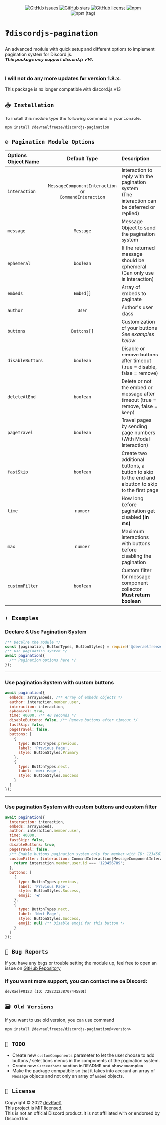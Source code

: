 <p align="center"><a href="https://nodei.co/npm/@devraelfreeze/discordjs-pagination/"><img src="https://nodei.co/npm/@devraelfreeze/discordjs-pagination.png" alt=""></a></p>

<div align="center">
<a href="https://github.com/devRael1/discordjs-pagination/issues"><img alt="GitHub issues" src="https://img.shields.io/github/issues/devRael1/discordjs-pagination"></a>
<a href="https://github.com/devRael1/discordjs-pagination/stargazers"><img alt="GitHub stars" src="https://img.shields.io/github/stars/devRael1/discordjs-pagination"></a>
<a href="https://github.com/devRael1/discordjs-pagination/blob/master/MIT-LICENCE"><img alt="GitHub license" src="https://img.shields.io/github/license/devRael1/discordjs-pagination?color=red"></a>
<img alt="npm" src="https://img.shields.io/npm/dw/@devraelfreeze/discordjs-pagination?color=purple">
<br>
<img alt="npm (tag)" src="https://img.shields.io/npm/v/@devraelfreeze/discordjs-pagination/latest?color=yellow&label=%40devraelfreeze%2Fdiscordjs-pagination">
</div>

# `❓discordjs-pagination`

An advanced module with quick setup and different options to implement pagination system for Discord.js.
<br>**_This package only support discord.js v14._**

### <br>I will not do any more updates for version 1.8.x.

This package is no longer compatible with discord.js v13

## `📥 Installation`

To install this module type the following command in your console:

```
npm install @devraelfreeze/discordjs-pagination
```

## `⚙️ Pagination Module Options`

| Options Object Name |                           Default Type                           | Description                                                                                        |
|:--------------------|:----------------------------------------------------------------:|:---------------------------------------------------------------------------------------------------|
| `interaction`       | `MessageComponentInteraction` <br />or<br />`CommandInteraction` | Interaction to reply with the pagination system <br />(The interaction can be deferred or replied) |
| `message`           |                            `Message`                             | Message Object to send the pagination system                                                       |
| `ephemeral`         |                            `boolean`                             | If the returned message should be ephemeral (Can only use in Interaction)                          |
| `embeds`            |                            `Embed[]`                             | Array of embeds to paginate                                                                        |
| `author`            |                              `User`                              | Author's user class                                                                                |
| `buttons`           |                           `Buttons[]`                            | Customization of your buttons <br />*See examples below*                                           |
| `disableButtons`    |                            `boolean`                             | Disable or remove buttons after timeout (true = disable, false = remove)                           |
| `deleteAtEnd`       |                            `boolean`                             | Delete or not the embed or message after timeout (true = remove, false = keep)                     |
| `pageTravel`        |                            `boolean`                             | Travel pages by sending page numbers (With Modal Interaction)                                      |
| `fastSkip`          |                            `boolean`                             | Create two additional buttons, a button to skip to the end and a button to skip to the first page  |
| `time`              |                             `number`                             | How long before pagination get disabled **(in ms)**                                                |
| `max`               |                             `number`                             | Maximum interactions with buttons before disabling the pagination                                  |
| `customFilter`      |                            `boolean`                             | Custom filter for message component collector <br /> **Must return boolean**                       |

## `⬇️ Examples`

### Declare & Use Pagination System

```js
/** Decalre the module */
const {pagination, ButtonTypes, ButtonStyles} = require('@devraelfreeze/discordjs-pagination');
/** Use pagination system */
await pagination({
  /** Pagination options here */
});
```

---

### Use pagination System with custom buttons

```js
await pagination({
  embeds: arrayEmbeds, /** Array of embeds objects */
  author: interaction.member.user,
  interaction: interaction,
  ephemeral: true,
  time: 40000, /** 40 seconds */
  disableButtons: false, /** Remove buttons after timeout */
  fastSkip: false,
  pageTravel: false,
  buttons: [
    {
      type: ButtonTypes.previous,
      label: 'Previous Page',
      style: ButtonStyles.Primary
    },
    {
      type: ButtonTypes.next,
      label: 'Next Page',
      style: ButtonStyles.Success
    }
  ]
});
```

---

### Use pagination System with custom buttons and custom filter

```js
await pagination({
  interaction: interaction,
  embeds: arrayEmbeds,
  author: interaction.member.user,
  time: 40000,
  fastSkip: false,
  disableButtons: true,
  pageTravel: false,
  /** Enable buttons pagination system only for member with ID: 123456789 */
  customFilter: (interaction: CommandInteraction|MessageComponentInteraction) => {
    return interaction.member.user.id === '123456789';
  },
  buttons: [
    {
      type: ButtonTypes.previous,
      label: 'Previous Page',
      style: ButtonStyles.Success,
      emoji: '◀️'
    },
    {
      type: ButtonTypes.next,
      label: 'Next Page',
      style: ButtonStyles.Success,
      emoji: null /** Disable emoji for this button */
    }
  ]
});
```
## `🐛 Bug Reports`

If you have any bugs or trouble setting the module up, feel free to open an issue
on [GitHub Repository](https://github.com/devRael1/discordjs-pagination)
<br>

### If you want more support, you can contact me on Discord:
`devRael#0123 (ID: 728231238707445801)`
## `🗃️ Old Versions`
If you want to use old version, you can use command
```
npm install @devraelfreeze/discordjs-pagination@<version>
```
## `🧾 TODO`

* Create new `customComponents` parameter to let the user choose to add buttons / selections menus in the
  components of the pagination system.
* Create new `Screenshots` section in README and show examples
* Make the package compatible so that it takes into account an array of `Message` objects and not only an array of 
  `Embed` objects.

## `📝 License`
Copyright © 2022 [devRael1](https://github.com/devRael1)
<br>This project is MIT licensed.
<br>This is not an official Discord product. It is not affiliated with or endorsed by Discord Inc.